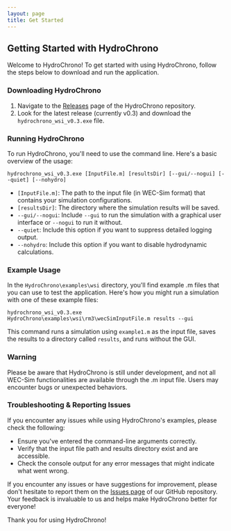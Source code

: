 ```yaml
---
layout: page
title: Get Started
---
```


## Getting Started with HydroChrono

Welcome to HydroChrono! To get started with using HydroChrono, follow the steps below to download and run the application.

### Downloading HydroChrono

1. Navigate to the [Releases](https://github.com/NREL/HydroChrono/releases) page of the HydroChrono repository.
2. Look for the latest release (currently v0.3) and download the `hydrochrono_wsi_v0.3.exe` file.

### Running HydroChrono

To run HydroChrono, you'll need to use the command line. Here's a basic overview of the usage:

`hydrochrono_wsi_v0.3.exe [InputFile.m] [resultsDir] [--gui/--nogui] [--quiet] [--nohydro]`


- `[InputFile.m]`: The path to the input file (in WEC-Sim format) that contains your simulation configurations.
- `[resultsDir]`: The directory where the simulation results will be saved.
- `--gui/--nogui`: Include `--gui` to run the simulation with a graphical user interface or `--nogui` to run it without.
- `--quiet`: Include this option if you want to suppress detailed logging output.
- `--nohydro`: Include this option if you want to disable hydrodynamic calculations.

### Example Usage

In the `HydroChrono\examples\wsi` directory, you'll find example .m files that you can use to test the application. Here's how you might run a simulation with one of these example files:

`hydrochrono_wsi_v0.3.exe HydroChrono\examples\wsi\rm3\wecSimInputFile.m results --gui`

This command runs a simulation using `example1.m` as the input file, saves the results to a directory called `results`, and runs without the GUI.

### Warning

Please be aware that HydroChrono is still under development, and not all WEC-Sim functionalities are available through the .m input file. Users may encounter bugs or unexpected behaviors.

### Troubleshooting & Reporting Issues

If you encounter any issues while using HydroChrono's examples, please check the following:

- Ensure you've entered the command-line arguments correctly.
- Verify that the input file path and results directory exist and are accessible.
- Check the console output for any error messages that might indicate what went wrong.

If you encounter any issues or have suggestions for improvement, please don't hesitate to report them on the [Issues page](https://github.com/NREL/HydroChrono/issues) of our GitHub repository. Your feedback is invaluable to us and helps make HydroChrono better for everyone!

Thank you for using HydroChrono!
